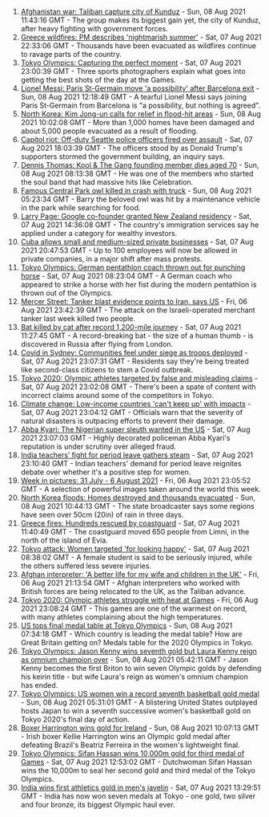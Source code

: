 1. [Afghanistan war: Taliban capture city of Kunduz](https://www.bbc.co.uk/news/world-asia-58135148) - Sun, 08 Aug 2021 11:43:16 GMT - The group makes its biggest gain yet, the city of Kunduz, after heavy fighting with government forces.
2. [Greece wildfires: PM describes 'nightmarish summer'](https://www.bbc.co.uk/news/world-europe-58132679) - Sat, 07 Aug 2021 22:33:06 GMT - Thousands have been evacuated as wildfires continue to ravage parts of the country.
3. [Tokyo Olympics: Capturing the perfect moment](https://www.bbc.co.uk/news/entertainment-arts-58115465) - Sat, 07 Aug 2021 23:00:39 GMT - Three sports photographers explain what goes into getting the best shots of the day at the Games.
4. [Lionel Messi: Paris St-Germain move 'a possibility' after Barcelona exit](https://www.bbc.co.uk/sport/football/58137262) - Sun, 08 Aug 2021 12:18:49 GMT - A tearful Lionel Messi says joining Paris St-Germain from Barcelona is "a possibility, but nothing is agreed".
5. [North Korea: Kim Jong-un calls for relief in flood-hit areas](https://www.bbc.co.uk/news/world-asia-58135753) - Sun, 08 Aug 2021 10:02:08 GMT - More than 1,000 homes have been damaged and about 5,000 people evacuated as a result of flooding.
6. [Capitol riot: Off-duty Seattle police officers fired over assault](https://www.bbc.co.uk/news/world-us-canada-58088868) - Sat, 07 Aug 2021 18:03:39 GMT - The officers stood by as Donald Trump's supporters stormed the government building, an inquiry says.
7. [Dennis Thomas: Kool & The Gang founding member dies aged 70](https://www.bbc.co.uk/news/world-us-canada-58135730) - Sun, 08 Aug 2021 08:13:38 GMT - He was one of the members who started the soul band that had massive hits like Celebration.
8. [Famous Central Park owl killed in crash with truck](https://www.bbc.co.uk/news/world-us-canada-58127413) - Sun, 08 Aug 2021 05:23:34 GMT - Barry the beloved owl was hit by a maintenance vehicle in the park while searching for food.
9. [Larry Page: Google co-founder granted New Zealand residency](https://www.bbc.co.uk/news/world-asia-58128475) - Sat, 07 Aug 2021 14:36:08 GMT - The country's immigration services say he applied under a category for wealthy investors.
10. [Cuba allows small and medium-sized private businesses](https://www.bbc.co.uk/news/world-latin-america-58132000) - Sat, 07 Aug 2021 20:47:53 GMT - Up to 100 employees will now be allowed in private companies, in a major shift after mass protests.
11. [Tokyo Olympics: German pentathlon coach thrown out for punching horse](https://www.bbc.co.uk/sport/olympics/58127366) - Sat, 07 Aug 2021 08:23:04 GMT - A German coach who appeared to strike a horse with her fist during the modern pentathlon is thrown out of the Olympics.
12. [Mercer Street: Tanker blast evidence points to Iran, says US](https://www.bbc.co.uk/news/world-middle-east-58124489) - Fri, 06 Aug 2021 23:42:39 GMT - The attack on the Israeli-operated merchant tanker last week killed two people.
13. [Bat killed by cat after record 1,200-mile journey](https://www.bbc.co.uk/news/uk-58128773) - Sat, 07 Aug 2021 11:27:45 GMT - A record-breaking bat - the size of a human thumb - is discovered in Russia after flying from London.
14. [Covid in Sydney: Communities feel under siege as troops deployed](https://www.bbc.co.uk/news/world-australia-58066389) - Sat, 07 Aug 2021 23:07:31 GMT - Residents say they're being treated like second-class citizens to stem a Covid outbreak.
15. [Tokyo 2020: Olympic athletes targeted by false and misleading claims](https://www.bbc.co.uk/news/58086586) - Sat, 07 Aug 2021 23:02:08 GMT - There's been a spate of content with incorrect claims around some of the competitors in Tokyo.
16. [Climate change: Low-income countries 'can't keep up' with impacts](https://www.bbc.co.uk/news/world-58080083) - Sat, 07 Aug 2021 23:04:12 GMT - Officials warn that the severity of natural disasters is outpacing efforts to prevent their damage.
17. [Abba Kyari: The Nigerian super sleuth wanted in the US](https://www.bbc.co.uk/news/world-africa-58079504) - Sat, 07 Aug 2021 23:07:03 GMT - Highly decorated policeman Abba Kyari's reputation is under scrutiny over alleged fraud.
18. [India teachers’ fight for period leave gathers steam](https://www.bbc.co.uk/news/world-asia-india-58110935) - Sat, 07 Aug 2021 23:10:40 GMT - Indian teachers' demand for period leave reignites debate over whether it's a positive step for women.
19. [Week in pictures: 31 July - 6 August 2021](https://www.bbc.co.uk/news/in-pictures-58100824) - Fri, 06 Aug 2021 23:05:52 GMT - A selection of powerful images taken around the world this week.
20. [North Korea floods: Homes destroyed and thousands evacuated](https://www.bbc.co.uk/news/world-asia-58135256) - Sun, 08 Aug 2021 10:44:13 GMT - The state broadcaster says some regions have seen over 50cm (20in) of rain in three days.
21. [Greece fires: Hundreds rescued by coastguard](https://www.bbc.co.uk/news/world-europe-58128033) - Sat, 07 Aug 2021 11:40:49 GMT - The coastguard moved 650 people from Limni, in the north of the island of Evia.
22. [Tokyo attack: Women targeted 'for looking happy'](https://www.bbc.co.uk/news/world-asia-58128029) - Sat, 07 Aug 2021 08:38:02 GMT - A female student is said to be seriously injured, while the others suffered less severe injuries.
23. [Afghan interpreter: 'A better life for my wife and children in the UK'](https://www.bbc.co.uk/news/uk-58124249) - Fri, 06 Aug 2021 21:13:54 GMT - Afghan interpreters who worked with British forces are being relocated to the UK, as the Taliban advance.
24. [Tokyo 2020: Olympic athletes struggle with heat at Games](https://www.bbc.co.uk/news/world-asia-58110846) - Fri, 06 Aug 2021 23:08:24 GMT - This games are one of the warmest on record, with many athletes complaining about the high temperatures.
25. [US tops final medal table at Tokyo Olympics](https://www.bbc.co.uk/sport/olympics/57836709) - Sun, 08 Aug 2021 07:34:18 GMT - Which country is leading the medal table? How are Great Britain getting on? Medals table for the 2020 Olympics in Tokyo.
26. [Tokyo Olympics: Jason Kenny wins seventh gold but Laura Kenny reign as omnium champion over](https://www.bbc.co.uk/sport/olympics/58133154) - Sun, 08 Aug 2021 05:42:11 GMT - Jason Kenny becomes the first Briton to win seven Olympic golds by defending his keirin title - but wife Laura's reign as women's omnium champion has ended.
27. [Tokyo Olympics: US women win a record seventh basketball gold medal](https://www.bbc.co.uk/sport/olympics/58134756) - Sun, 08 Aug 2021 05:31:01 GMT - A blistering United States outplayed hosts Japan to win a seventh successive women's basketball gold on Tokyo 2020's final day of action.
28. [Boxer Harrington wins gold for Ireland](https://www.bbc.co.uk/sport/olympics/58130534) - Sun, 08 Aug 2021 10:07:13 GMT - Irish boxer Kellie Harrington wins an Olympic gold medal after defeating Brazil's Beatriz Ferreira in the women's lightweight final.
29. [Tokyo Olympics: Sifan Hassan wins 10,000m gold for third medal of Games](https://www.bbc.co.uk/sport/olympics/58128859) - Sat, 07 Aug 2021 12:53:02 GMT - Dutchwoman Sifan Hassan wins the 10,000m to seal her second gold and third medal of the Tokyo Olympics.
30. [India wins first athletics gold in men's javelin](https://www.bbc.co.uk/news/world-asia-india-57913544) - Sat, 07 Aug 2021 13:29:51 GMT - India has now won seven medals at Tokyo - one gold, two silver and four bronze, its biggest Olympic haul ever.
